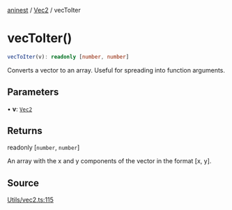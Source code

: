 [aninest](../../index.md) / [Vec2](../index.md) / vecToIter

# vecToIter()

```ts
vecToIter(v): readonly [number, number]
```

Converts a vector to an array.
Useful for spreading into function arguments.

## Parameters

• **v**: [`Vec2`](../type-aliases/Vec2.md)

## Returns

readonly [`number`, `number`]

An array with the x and y components of the vector in the format [x, y].

## Source

[Utils/vec2.ts:115](https://github.com/zphrs/aninest/blob/2327e64/src/Utils/vec2.ts#L115)
